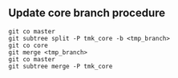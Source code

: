 ## Update core branch procedure
    git co master
    git subtree split -P tmk_core -b <tmp_branch>
    git co core
    git merge <tmp_branch>
    git co master
    git subtree merge -P tmk_core
